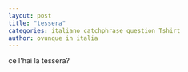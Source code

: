 ```yaml
---
layout: post
title: "tessera"
categories: italiano catchphrase question Tshirt
author: ovunque in italia
---
```


ce l'hai la tessera?
